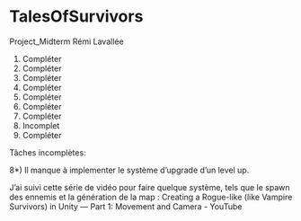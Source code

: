 # TalesOfSurvivors
Project_Midterm
Rémi Lavallée

1)	Compléter
2)	Compléter
3)	Compléter
4)	Compléter
5)	Compléter
6)	Compléter
7)	Compléter
8)	Incomplet
9)	Compléter


Tâches incomplètes:

8*) Il manque à implementer le système d’upgrade d’un level up.

J’ai suivi cette série de vidéo pour faire quelque système, tels que le spawn des ennemis et la génération de la map : Creating a Rogue-like (like Vampire Survivors) in Unity — Part 1: Movement and Camera - YouTube
